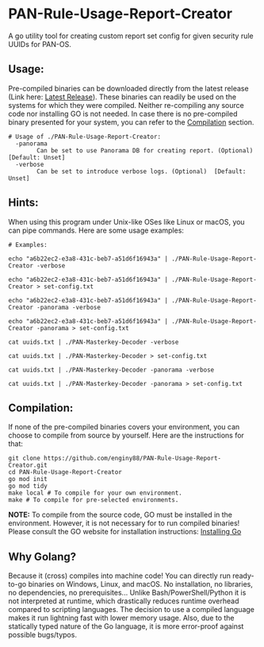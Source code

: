 # PAN-Rule-Usage-Report-Creator

A go utility tool for creating custom report set config for given security rule UUIDs for PAN-OS.

## Usage:

Pre-compiled binaries can be downloaded directly from the latest release (Link here: [Latest Release](https://github.com/enginy88/PAN-Rule-Usage-Report-Creator/releases/latest)). These binaries can readily be used on the systems for which they were compiled. Neither re-compiling any source code nor installing GO is not needed. In case there is no pre-compiled binary presented for your system, you can refer to the [Compilation](#compilation) section.

```shell
# Usage of ./PAN-Rule-Usage-Report-Creator:
  -panorama
        Can be set to use Panorama DB for creating report. (Optional)  [Default: Unset]
  -verbose
        Can be set to introduce verbose logs. (Optional)  [Default: Unset]
```

## Hints:

When using this program under Unix-like OSes like Linux or macOS, you can pipe commands. Here are some usage examples:

```shell
# Examples:

echo "a6b22ec2-e3a8-431c-beb7-a51d6f16943a" | ./PAN-Rule-Usage-Report-Creator -verbose

echo "a6b22ec2-e3a8-431c-beb7-a51d6f16943a" | ./PAN-Rule-Usage-Report-Creator > set-config.txt

echo "a6b22ec2-e3a8-431c-beb7-a51d6f16943a" | ./PAN-Rule-Usage-Report-Creator -panorama -verbose

echo "a6b22ec2-e3a8-431c-beb7-a51d6f16943a" | ./PAN-Rule-Usage-Report-Creator -panorama > set-config.txt

cat uuids.txt | ./PAN-Masterkey-Decoder -verbose

cat uuids.txt | ./PAN-Masterkey-Decoder > set-config.txt

cat uuids.txt | ./PAN-Masterkey-Decoder -panorama -verbose

cat uuids.txt | ./PAN-Masterkey-Decoder -panorama > set-config.txt
```

## Compilation:

If none of the pre-compiled binaries covers your environment, you can choose to compile from source by yourself. Here are the instructions for that:

```shell
git clone https://github.com/enginy88/PAN-Rule-Usage-Report-Creator.git
cd PAN-Rule-Usage-Report-Creator
go mod init
go mod tidy
make local # To compile for your own environment.
make # To compile for pre-selected environments. 
```

**NOTE:** To compile from the source code, GO must be installed in the environment. However, it is not necessary for to run compiled binaries! Please consult the GO website for installation instructions: [Installing Go](https://go.dev/doc/install)

## Why Golang?

Because it (cross) compiles into machine code! You can directly run ready-to-go binaries on Windows, Linux, and macOS. No installation, no libraries, no dependencies, no prerequisites... Unlike Bash/PowerShell/Python it is not interpreted at runtime, which drastically reduces runtime overhead compared to scripting languages. The decision to use a compiled language makes it run lightning fast with lower memory usage. Also, due to the statically typed nature of the Go language, it is more error-proof against possible bugs/typos.